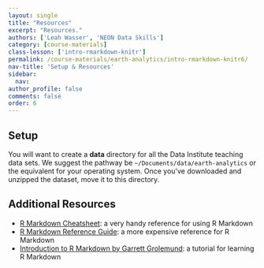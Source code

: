 ```yaml
---
layout: single
title: "Resources"
excerpt: "Resources."
authors: ['Leah Wasser', 'NEON Data Skills']
category: [course-materials]
class-lesson: ['intro-rmarkdown-knitr']
permalink: /course-materials/earth-analytics/intro-rmarkdown-knitr6/
nav-title: 'Setup & Resources'
sidebar:
  nav:
author_profile: false
comments: false
order: 6
---
```


## Setup




You will want to create a **data** directory for all the Data Institute teaching
data sets. We suggest the pathway be `~/Documents/data/earth-analytics` or
the equivalent for your operating system. Once you've downloaded and unzipped
the dataset, move it to this directory.


## Additional Resources

* <a href="http://www.rstudio.com/wp-content/uploads/2016/03/rmarkdown-cheatsheet-2.0.pdf" target="_blank"> R Markdown Cheatsheet</a>: a very handy reference for using R
Markdown
* <a href="http://www.rstudio.com/wp-content/uploads/2015/03/rmarkdown-reference.pdf" target="_blank"> R Markdown Reference Guide</a>: a more expensive reference for R
Markdown
* <a href="http://rmarkdown.rstudio.com/articles_intro.html" target="_blank"> Introduction to R Markdown by Garrett Grolemund</a>: a tutorial for learning R Markdown
